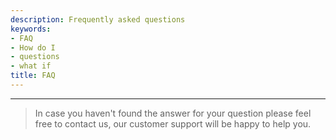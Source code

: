 ```yaml
---
description: Frequently asked questions
keywords:
- FAQ
- How do I
- questions
- what if
title: FAQ
---
```



---

> In case you haven't found the answer for your question please feel free to contact us, our customer support will be happy to help you.
